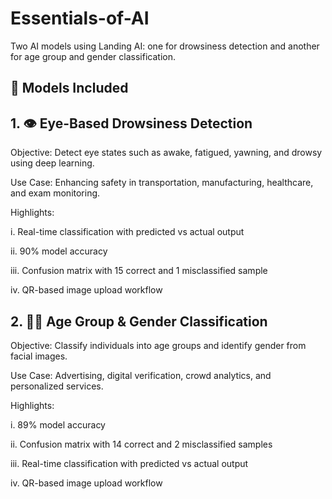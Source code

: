 # Essentials-of-AI
Two AI models using Landing AI: one for drowsiness detection and another for age group and gender classification.

## 📌 Models Included
## 1. 👁️ Eye-Based Drowsiness Detection
Objective: Detect eye states such as awake, fatigued, yawning, and drowsy using deep learning.

Use Case: Enhancing safety in transportation, manufacturing, healthcare, and exam monitoring.

Highlights:

i. Real-time classification with predicted vs actual output

ii. 90% model accuracy

iii. Confusion matrix with 15 correct and 1 misclassified sample

iv. QR-based image upload workflow


## 2. 🧑‍🦰 Age Group & Gender Classification
Objective: Classify individuals into age groups and identify gender from facial images.

Use Case: Advertising, digital verification, crowd analytics, and personalized services.

Highlights:

i. 89% model accuracy

ii. Confusion matrix with 14 correct and 2 misclassified samples

iii. Real-time classification with predicted vs actual output

iv. QR-based image upload workflow


